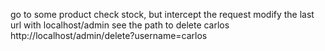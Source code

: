go to some product
check stock, but intercept the request
modify the last url with localhost/admin
see the path to delete carlos
http://localhost/admin/delete?username=carlos